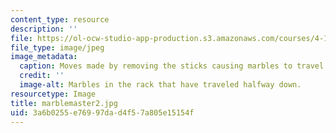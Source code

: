 ```yaml
---
content_type: resource
description: ''
file: https://ol-ocw-studio-app-production.s3.amazonaws.com/courses/4-110j-design-across-scales-disciplines-and-problem-contexts-spring-2013/3a6b0255e76997dad4f57a805e15154f_marblemaster2.jpg
file_type: image/jpeg
image_metadata:
  caption: Moves made by removing the sticks causing marbles to travel downward.
  credit: ''
  image-alt: Marbles in the rack that have traveled halfway down.
resourcetype: Image
title: marblemaster2.jpg
uid: 3a6b0255-e769-97da-d4f5-7a805e15154f
---
```

